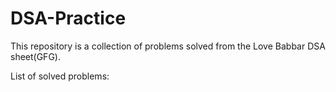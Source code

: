 # DSA-Practice
This repository is a collection of problems solved from the Love Babbar DSA sheet(GFG).

List of solved problems:
